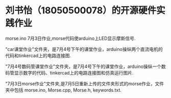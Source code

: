# 刘书怡（18050500078）的开源硬件实践作业

morse.ino 7月3日作业,morse代码使arduino上LED显示摩斯信号.

"car课堂作业"文件夹，是7月4号下午的课堂作业，arduino操纵两个直流电机的代码和tinkercad上的电路连接图.

"7月4号数码管课堂作业"文件夹，是7月4号下午的课堂作业，arduino操纵一个数码管显示数字的代码、tinkercad上的电路连接图和仿真运行图片.

"7月3日morse作业"文件夹,是7月5日重新上传的文件夹形式的morse作业，文件夹中包括 morse.ino, Morse.cpp, Morse.h, keywords.txt.
